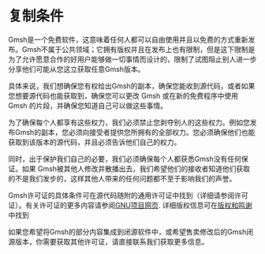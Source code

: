 # 复制条件

Gmsh是一个免费软件，这意味着任何人都可以自由使用并且以免费的方式重新发布。Gmsh不属于公共领域；它拥有版权并且在发布上也有限制，但是这下限制是为了允许愿意合作的好用户能够做一切事情而设计的，限制了试图阻止别人进一步分享他们可能从您这立获取任意Gmsh版本。

具体来说，我们想确保您有权给出Gmsh的副本，确保您能收到源代码，或者如果您想要源代码也能获取到，确保您可以更改 Gmsh 或在新的免费程序中使用 Gmsh 的片段，并确保您知道自己可以做这些事情。

为了确保每个人都享有这些权力，我们必须禁止您剥夺别人的这些权力。例如您发布Gmsh的副本，您必须向接受者提供您所拥有的全部权力。您必须确保他们也能获取到该版本的源代码，并且必须告诉他们自己的权力。

同时，出于保护我们自己的必要，我们必须确保每个人都获悉Gmsh没有任何保证。如果 Gmsh被其他人修改并散播出去，我们希望他们的接收者知道他们获取的不是我们发步的，这样其他人带来的任何问题都不至于影响我们的声誉。

Gmsh许可证的具体条件可在源代码随附的通用许可证中找到（详细请参阅许可证）。有关许可证的更多内容请参阅[GNU项目网页](https://www.gnu.org/copyleft/gpl-faq.html). 详细版权信息可在[版权和鸣谢](./copyright_and_credits.md)中找到

如果您希望将Gmsh的部分内容集成到闭源软件中，或希望售卖修改后的Gmsh闭源版本，你需要获取其他许可证，请直接联系我们获取更多信息。
